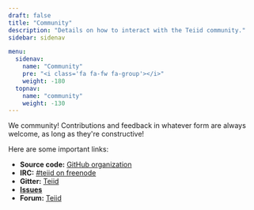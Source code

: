 ```yaml
---
draft: false
title: "Community"
description: "Details on how to interact with the Teiid community."
sidebar: sidenav

menu:
  sidenav:
    name: "Community"
    pre: "<i class='fa fa-fw fa-group'></i>"
    weight: -180
  topnav:
    name: "community"
    weight: -130
---
```


We <i class="fa fa-heart text-danger"></i> community! Contributions and feedback in whatever form are always welcome, as long as they're constructive!

Here are some important links:

* **Source code:** [GitHub organization](https://github.com/teiid)
* **IRC:** [#teiid on freenode](irc://freenode.net/teiid)
* **Gitter:** [Teiid](https://gitter.im/teiid)
* **[Issues](/issues)**
* **Forum:** [Teiid](https://developer.jboss.org/en/teiid)

